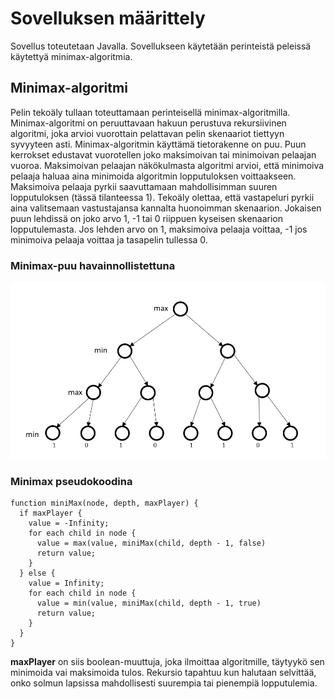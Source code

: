 # Sovelluksen määrittely

Sovellus toteutetaan Javalla. Sovellukseen käytetään perinteistä peleissä käytettyä minimax-algoritmia. 

## Minimax-algoritmi 

Pelin tekoäly tullaan toteuttamaan perinteisellä minimax-algoritmilla.
Minimax-algoritmi on peruuttavaan hakuun perustuva rekursiivinen algoritmi, joka arvioi vuorottain pelattavan pelin skenaariot tiettyyn syvyyteen asti.
Minimax-algoritmin käyttämä tietorakenne on puu. 
Puun kerrokset edustavat vuorotellen joko maksimoivan tai minimoivan pelaajan vuoroa. 
Maksimoivan pelaajan näkökulmasta algoritmi arvioi, että minimoiva pelaaja haluaa aina minimoida algoritmin lopputuloksen voittaakseen.
Maksimoiva pelaaja pyrkii saavuttamaan mahdollisimman suuren lopputuloksen (tässä tilanteessa 1). 
Tekoäly olettaa, että vastapeluri pyrkii aina valitsemaan vastustajansa kannalta huonoimman skenaarion. 
Jokaisen puun lehdissä on joko arvo 1, -1 tai 0 riippuen kyseisen skenaarion lopputulemasta.
Jos lehden arvo on 1, maksimoiva pelaaja voittaa, -1 jos minimoiva pelaaja voittaa ja tasapelin tullessa 0. 

### Minimax-puu havainnollistettuna

![alt_text](https://github.com/puuro-maria/TicTacToe/blob/master/dokumentaatio/kuvat/minimaxpuu.PNG)

### Minimax pseudokoodina

```
function miniMax(node, depth, maxPlayer) { 
  if maxPlayer {
    value = -Infinity;
    for each child in node {
      value = max(value, miniMax(child, depth - 1, false)
      return value;
    }
  } else {
    value = Infinity;
    for each child in node {
      value = min(value, miniMax(child, depth - 1, true)
      return value;
    }
  }
}
```

**maxPlayer** on siis boolean-muuttuja, joka ilmoittaa algoritmille, täytyykö sen minimoida vai maksimoida tulos.
Rekursio tapahtuu kun halutaan selvittää, onko solmun lapsissa mahdollisesti suurempia tai pienempiä lopputulemia.
    

